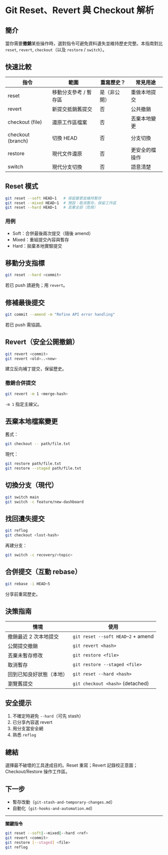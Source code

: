 # Git Reset、Revert 與 Checkout 解析

## 簡介
當你需要**撤銷**某些操作時，選對指令可避免資料遺失並維持歷史完整。本指南對比 `reset`, `revert`, `checkout`（以及 `restore` / `switch`）。

## 快速比較
| 指令 | 範圍 | 重寫歷史？ | 常見用途 |
|------|------|-----------|----------|
| reset | 移動分支參考 / 暫存區 | 是（非公開） | 重做本地提交 |
| revert | 新提交抵銷舊提交 | 否 | 公共撤銷 |
| checkout (file) | 還原工作區檔案 | 否 | 丟棄本地變更 |
| checkout (branch) | 切換 HEAD | 否 | 分支切換 |
| restore | 現代文件還原 | 否 | 更安全的檔操作 |
| switch | 現代分支切換 | 否 | 語意清楚 |

## Reset 模式
```bash
git reset --soft HEAD~1   # 保留變更並維持暫存
git reset --mixed HEAD~1  # 預設：取消暫存，保留工作區
git reset --hard HEAD~1   # 丟棄全部（危險）
```

### 用例
- Soft：合併最後兩次提交（隨後 amend）
- Mixed：重組提交內容與暫存
- Hard：拋棄本地實驗提交

## 移動分支指標
```bash
git reset --hard <commit>
```
若已 push 請避免；用 `revert`。

## 修補最後提交
```bash
git commit --amend -m "Refine API error handling"
```
若已 push 需協調。

## Revert（安全公開撤銷）
```bash
git revert <commit>
git revert <old>..<new>
```
建立反向補丁提交，保留歷史。

### 撤銷合併提交
```bash
git revert -m 1 <merge-hash>
```
`-m 1` 指定主線父。

## 丟棄本地檔案變更
舊式：
```bash
git checkout -- path/file.txt
```
現代：
```bash
git restore path/file.txt
git restore --staged path/file.txt
```

## 切換分支（現代）
```bash
git switch main
git switch -c feature/new-dashboard
```

## 找回遺失提交
```bash
git reflog
git checkout <lost-hash>
```
再建分支：
```bash
git switch -c recovery/<topic>
```

## 合併提交（互動 rebase）
```bash
git rebase -i HEAD~5
```
分享前重寫歷史。

## 決策指南
| 情境 | 使用 |
|------|------|
| 撤銷最近 2 次本地提交 | `git reset --soft HEAD~2` + amend |
| 公開提交撤銷 | `git revert <hash>` |
| 丟棄未暫存修改 | `git restore <file>` |
| 取消暫存 | `git restore --staged <file>` |
| 回到已知良好狀態（本地） | `git reset --hard <hash>` |
| 瀏覽舊提交 | `git checkout <hash>` (detached) |

## 安全提示
1. 不確定時避免 `--hard`（可先 stash）
2. 已分享內容選 revert
3. 用分支當安全網
4. 熟悉 `reflog`

## 總結
選擇最不破壞的工具達成目的。Reset 重寫；Revert 記錄校正意圖；Checkout/Restore 操作工作區。

## 下一步
- 暫存改動（`git-stash-and-temporary-changes.md`）
- 自動化（`git-hooks-and-automation.md`）

---
**關鍵指令**
```bash
git reset --soft|--mixed|--hard <ref>
git revert <commit>
git restore [--staged] <file>
git reflog
```
